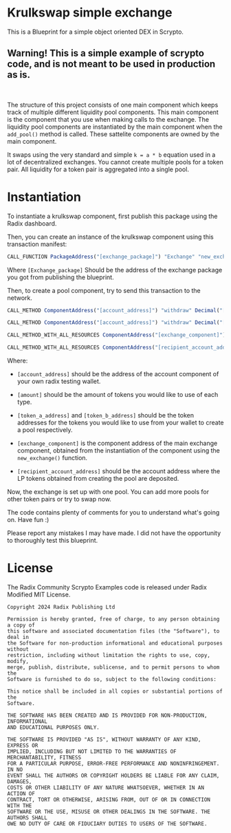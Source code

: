 # Krulkswap simple exchange
This is a Blueprint for a simple object oriented DEX in Scrypto.
<h2> Warning! This is a simple example of scrypto code, and is not meant to be used in production as is.</h2> <br>

The structure of this project consists of one main component which keeps track of multiple different liquidity pool components. This main component is the component that you use when making calls to the exchange. The liquidity pool components are instantiated by the main component when the `add_pool()` method is called. These sattelite components are owned by the main component.

It swaps using the very standard and simple `k = a * b` equation used in a lot of decentralized exchanges.
You cannot create multiple pools for a token pair. All liquidity for a token pair is aggregated into a single pool.

# Instantiation
To instantiate a krulkswap component, first publish this package using the Radix dashboard.

Then, you can create an instance of the krulkswap component using this transaction manifest:

```js
CALL_FUNCTION PackageAddress("[exchange_package]") "Exchange" "new_exchange";
```

Where `[Exchange_package]` Should be the address of the exchange package you got from publishing the blueprint.

Then, to create a pool component, try to send this transaction to the network.

```js
CALL_METHOD ComponentAddress("[account_address]") "withdraw" Decimal("[amount]") ResourceAddress("[token_a_address]");

CALL_METHOD ComponentAddress("[account_address]") "withdraw" Decimal("[amount]") ResourceAddress("[token_b_address]");

CALL_METHOD_WITH_ALL_RESOURCES ComponentAddress("[exchange_component]") "add_pool";

CALL_METHOD_WITH_ALL_RESOURCES ComponentAddress("[recipient_account_address]") "deposit_batch";
```
Where: <br>
 * `[account_address]` should be the address of the account component of your own radix testing wallet.

 * `[amount]` should be the amount of tokens you would like to use of each type.

 * `[token_a_address]` and `[token_b_address]` should be the token addresses for the tokens you would like to use from your wallet to create a pool respectively.

 * `[exchange_component]` is the component address of the main exchange component, obtained from the instantiation of the component using the `new_exchange()` function.

 * `[recipient_account_address]` should be the account address where the LP tokens obtained from creating the pool are deposited.

Now, the exchange is set up with one pool. You can add more pools for other token pairs or try to swap now.

The code contains plenty of comments for you to understand what's going on. Have fun :)

Please report any mistakes I may have made. I did not have the opportunity to thoroughly test this blueprint.

# License

The Radix Community Scrypto Examples code is released under Radix Modified MIT License.

    Copyright 2024 Radix Publishing Ltd

    Permission is hereby granted, free of charge, to any person obtaining a copy of
    this software and associated documentation files (the "Software"), to deal in
    the Software for non-production informational and educational purposes without
    restriction, including without limitation the rights to use, copy, modify,
    merge, publish, distribute, sublicense, and to permit persons to whom the
    Software is furnished to do so, subject to the following conditions:

    This notice shall be included in all copies or substantial portions of the
    Software.

    THE SOFTWARE HAS BEEN CREATED AND IS PROVIDED FOR NON-PRODUCTION, INFORMATIONAL
    AND EDUCATIONAL PURPOSES ONLY.

    THE SOFTWARE IS PROVIDED "AS IS", WITHOUT WARRANTY OF ANY KIND, EXPRESS OR
    IMPLIED, INCLUDING BUT NOT LIMITED TO THE WARRANTIES OF MERCHANTABILITY, FITNESS
    FOR A PARTICULAR PURPOSE, ERROR-FREE PERFORMANCE AND NONINFRINGEMENT. IN NO
    EVENT SHALL THE AUTHORS OR COPYRIGHT HOLDERS BE LIABLE FOR ANY CLAIM, DAMAGES,
    COSTS OR OTHER LIABILITY OF ANY NATURE WHATSOEVER, WHETHER IN AN ACTION OF
    CONTRACT, TORT OR OTHERWISE, ARISING FROM, OUT OF OR IN CONNECTION WITH THE
    SOFTWARE OR THE USE, MISUSE OR OTHER DEALINGS IN THE SOFTWARE. THE AUTHORS SHALL
    OWE NO DUTY OF CARE OR FIDUCIARY DUTIES TO USERS OF THE SOFTWARE.